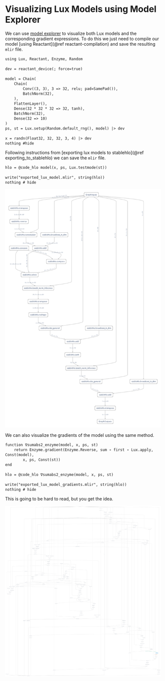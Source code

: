 # Visualizing Lux Models using Model Explorer

We can use [model explorer](https://ai.google.dev/edge/model-explorer) to visualize both Lux
models and the corresponding gradient expressions. To do this we just need to compile our
model [using Reactant](@ref reactant-compilation) and save the resulting `mlir` file.

```@example visualize_lux_models
using Lux, Reactant, Enzyme, Random

dev = reactant_device(; force=true)

model = Chain(
    Chain(
        Conv((3, 3), 3 => 32, relu; pad=SamePad()),
        BatchNorm(32),
    ),
    FlattenLayer(),
    Dense(32 * 32 * 32 => 32, tanh),
    BatchNorm(32),
    Dense(32 => 10)
)
ps, st = Lux.setup(Random.default_rng(), model) |> dev

x = randn(Float32, 32, 32, 3, 4) |> dev
nothing #hide
```

Following instructions from [exporting lux models to stablehlo](@ref exporting_to_stablehlo)
we can save the `mlir` file.

```@example visualize_lux_models
hlo = @code_hlo model(x, ps, Lux.testmode(st))

write("exported_lux_model.mlir", string(hlo))
nothing # hide
```

![model-explorer-screenshot](../public/model_explorer_graph_forward_pass.png)

We can also visualize the gradients of the model using the same method.

```@example visualize_lux_models
function ∇sumabs2_enzyme(model, x, ps, st)
    return Enzyme.gradient(Enzyme.Reverse, sum ∘ first ∘ Lux.apply, Const(model),
        x, ps, Const(st))
end

hlo = @code_hlo ∇sumabs2_enzyme(model, x, ps, st)

write("exported_lux_model_gradients.mlir", string(hlo))
nothing # hide
```

This is going to be hard to read, but you get the idea.

![model-explorer-screenshot](../public/model_explorer_graph_backward_pass.png)
